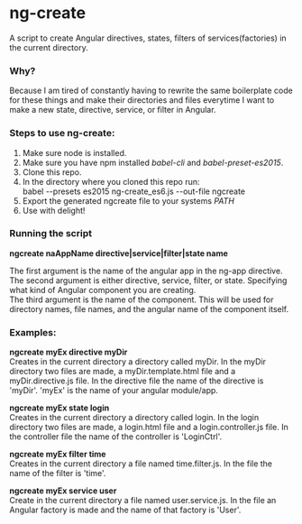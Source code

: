 <h1> ng-create </h1>
A script to create Angular directives, states, filters of services(factories) in the current directory.<br>
<h3>Why?</h3>
Because I am tired of constantly having to rewrite the same boilerplate code for these things and make their directories and files everytime I want to make a new state, directive, service, or filter in Angular.

<h3>Steps to use ng-create:</h3>
<ol>
  <li> Make sure node is installed. </li>
  <li> Make sure you have npm installed <em>babel-cli</em> and <em>babel-preset-es2015</em>. </li>
  <li> Clone this repo. </li>
  <li>
  In the directory where you cloned this repo run:<br>
  babel --presets es2015 ng-create_es6.js --out-file ngcreate
  </li>
  <li> Export the generated ngcreate file to your systems <em>PATH</em> </li>
  <li> Use with delight! </li>
</ol>

<h3>Running the script</h3>
<strong>ngcreate naAppName directive|service|filter|state name</strong><br>

The first argument is the name of the angular app in the ng-app directive.<br>
The second argument is either directive, service, filter, or state. Specifying what kind of Angular component you are creating.<br>
The third argument is the name of the component. This will be used for directory names, file names, and the angular name of the component itself.<br>

<h3>Examples:</h3>
<strong>ngcreate myEx directive myDir</strong><br>
Creates in the current directory a directory called myDir. In the myDir directory two files are made, a myDir.template.html file and a myDir.directive.js file. In the directive file the name of the directive is 'myDir'. 'myEx' is the name of your angular module/app.

<strong>ngcreate myEx state login</strong><br>
Creates in the current directory a directory called login. In the login directory two files are made, a login.html file and a login.controller.js file. In the controller file the name of the controller is 'LoginCtrl'.

<strong>ngcreate myEx filter time</strong><br>
Creates in the current directory a file named time.filter.js. In the file the name of the filter is 'time'.

<strong>ngcreate myEx service user</strong><br>
Create in the current directory a file named user.service.js. In the file an Angular factory is made and the name of that factory is 'User'.
